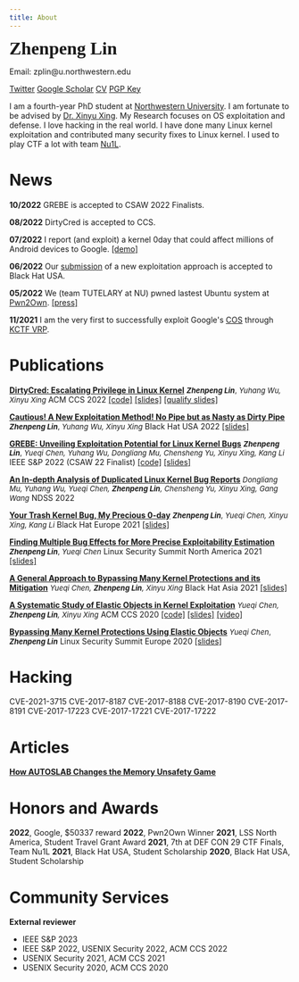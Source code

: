 ```yaml
---
title: About
---
```

<font face="Menlo" size=6><b>Zhenpeng Lin</b></font>

Email: zplin<span>@<span>u.northwestern.edu

[Twitter](https://twitter.com/markak_) [Google Scholar](https://scholar.google.com/citations?user=-V2OvtwAAAAJ&hl=en) [CV](./ZhenpengLin.pdf) [PGP Key](./pgp_pub.txt)

I am a fourth-year PhD student at [Northwestern University](https://www.northwestern.edu). I am fortunate to be advised by [Dr. Xinyu Xing](http://xinyuxing.org/). My Research focuses on OS exploitation and defense. I love hacking in the real world. I have done many Linux kernel exploitation and contributed many security fixes to Linux kernel. I used to play CTF a lot with team [Nu1L](https://nu1l.com).

# News

**10/2022** GREBE is accepted to CSAW 2022 Finalists.

**08/2022** DirtyCred is accepted to CCS.

**07/2022** I report (and exploit) a kernel 0day that could affect millions of Android devices to Google. [[demo]](./pixel6_demo.mp4)

**06/2022** Our [submission](https://www.blackhat.com/us-22/briefings/schedule/#cautious-a-new-exploitation-method-no-pipe-but-as-nasty-as-dirty-pipe-27169) of a new exploitation approach is accepted to Black Hat USA.

**05/2022** We (team TUTELARY at NU) pwned lastest Ubuntu system at [Pwn2Own](https://www.zerodayinitiative.com/blog/2022/5/18/pwn2own-vancouver-2022-the-results). [[press]](https://therecord.media/tesla-microsoft-and-ubuntu-bugs-found-during-pwn2own-hacking-competition/)

**11/2021** I am the very first to successfully exploit Google's [COS](https://cloud.google.com/container-optimized-os/docs) through [KCTF VRP](https://security.googleblog.com/2022/02/roses-are-red-violets-are-blue-giving.html).

# Publications

[**DirtyCred: Escalating Privilege in Linux Kernel**](./papers/DirtyCred.pdf)
<font size=2>***Zhenpeng Lin***, *Yuhang Wu, Xinyu Xing*</font>
ACM CCS 2022 [[code]](https://github.com/markakd/DirtyCred) [[slides]](./papers/DirtyCred_CCS_slides.pdf) [[qualify slides]](./papers/Qualify_ZhenpengLin.pdf)

[**Cautious! A New Exploitation Method! No Pipe but as Nasty as Dirty Pipe**](https://www.blackhat.com/us-22/briefings/schedule/#cautious-a-new-exploitation-method-no-pipe-but-as-nasty-as-dirty-pipe-27169)
<font size=2>***Zhenpeng Lin***, *Yuhang Wu, Xinyu Xing*</font>
Black Hat USA 2022 [[slides]](./papers/DirtyCred-BH22-Zhenpeng.pdf)

[**GREBE: Unveiling Exploitation Potential for Linux Kernel Bugs**](./papers/GREBE.pdf)
<font size=2>***Zhenpeng Lin***, *Yueqi Chen, Yuhang Wu, Dongliang Mu, Chensheng Yu, Xinyu Xing, Kang Li*</font>
IEEE S&P 2022 (CSAW 22 Finalist)  [[code]](https://github.com/markakd/GREBE) [[slides]](./papers/GREBE_slides.pdf)

[**An In-depth Analysis of Duplicated Linux Kernel Bug Reports**](./papers/bug_analysis.pdf)
<font size=2>*Dongliang Mu, Yuhang Wu, Yueqi Chen, **Zhenpeng Lin**, Chensheng Yu, Xinyu Xing, Gang Wang*</font>
NDSS 2022

[**Your Trash Kernel Bug, My Precious 0-day**](https://www.blackhat.com/eu-21/briefings/schedule/#your-trash-kernel-bug-my-precious--day-24849)
<font size=2>***Zhenpeng Lin***, *Yueqi Chen, Xinyu Xing, Kang Li*</font>
Black Hat Europe 2021 [[slides]](./talks/BHEU21_trash_kernel_bug.pdf)

[**Finding Multiple Bug Effects for More Precise Exploitability Estimation**]()
<font size=2>***Zhenpeng Lin***, *Yueqi Chen*</font>
Linux Security Summit North America 2021 [[slides]](./talks/LSS_2021_Multiple_Error_Behavior.pdf)

[**A General Approach to Bypassing Many Kernel Protections and its Mitigation**](https://www.blackhat.com/asia-21/briefings/schedule/#a-general-approach-to-bypassing-many-kernel-protections-and-its-mitigation-22345)
<font size=2>*Yueqi Chen, **Zhenpeng Lin**, Xinyu Xing*</font>
Black Hat Asia 2021 [[slides]](./talks/bhasia21.pdf)

[**A Systematic Study of Elastic Objects in Kernel Exploitation**](./papers/ELOISE.pdf)
<font size=2>*Yueqi Chen, **Zhenpeng Lin**, Xinyu Xing*</font>
ACM CCS 2020 [[code]](https://github.com/chenyueqi/W2L) [[slides]](./papers/ELOISE_slides.pdf) [[video]](./papers/ELOISE_presentation.mp4)

[**Bypassing Many Kernel Protections Using Elastic Objects**]()
<font size=2>*Yueqi Chen*, ***Zhenpeng Lin***</font>
Linux Security Summit Europe 2020 [[slides]](./talks/Bypassing-Many-Kernel-Protections-Using-Elastic-Objects.pdf)

# Hacking

CVE-2021-3715
CVE-2017-8187
CVE-2017-8188
CVE-2017-8190
CVE-2017-8191
CVE-2017-17223
CVE-2017-17221
CVE-2017-17222

# Articles

[**How AUTOSLAB Changes the Memory Unsafety Game**](https://grsecurity.net/how_autoslab_changes_the_memory_unsafety_game)

# Honors and Awards

**2022**, Google, $50337 reward
**2022**, Pwn2Own Winner
**2021**, LSS North America, Student Travel Grant Award
**2021**, 7th at DEF CON 29 CTF Finals, Team Nu1L
**2021**, Black Hat USA, Student Scholarship
**2020**, Black Hat USA, Student Scholarship

# Community Services

**External reviewer**

* IEEE S&P 2023
* IEEE S&P 2022, USENIX Security 2022, ACM CCS 2022
* USENIX Security 2021, ACM CCS 2021
* USENIX Security 2020, ACM CCS 2020
